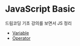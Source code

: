# JavaScript Basic

드림코딩 기초 강의를 보면서 JS 정리

- [Variable](https://github.com/haneulji1107/javascript-basic/blob/master/variable.js)
- [Operator](https://github.com/haneulji1107/javascript-basic/blob/master/operator.js)

